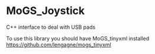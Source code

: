 MoGS_Joystick
=============

C++ interface to deal with USB pads 

To use this library you should have MoGS_tinyxml installed
	https://github.com/lengagne/mogs_tinyxml